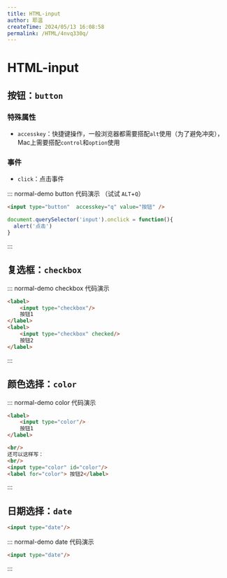 ```yaml
---
title: HTML-input
author: 耶温
createTime: 2024/05/13 16:08:58
permalink: /HTML/4nvq330q/
---
```

# HTML-input

## 按钮：`button`

### 特殊属性
- `accesskey`：快捷键操作，一般浏览器都需要搭配`alt`使用（为了避免冲突），Mac上需要搭配`control`和`option`使用

### 事件
-   `click`：点击事件

::: normal-demo button 代码演示 （试试 `ALT`+`Q`）

```html
<input type="button"  accesskey="q" value="按钮" />
```
```javascript
document.querySelector('input').onclick = function(){
  alert('点击')
}
```



:::

## 复选框：`checkbox`
::: normal-demo checkbox 代码演示

```html
<label>
    <input type="checkbox"/>
    按钮1
</label>
<label>
    <input type="checkbox" checked/>
    按钮2
</label>
```
:::

## 颜色选择：`color`

::: normal-demo color 代码演示

```html
<label>
    <input type="color"/>
    按钮1
</label>

<br/>
还可以这样写：
<br/>
<input type="color" id="color"/>
<label for="color"> 按钮2</label>

```
:::

## 日期选择：`date`
```html
<input type="date"/>
```
::: normal-demo date 代码演示

```html
<input type="date"/>
```
:::